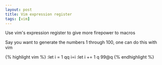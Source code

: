 ```yaml
---
layout: post
title: Vim expression register
tags: [vim]
---
```


Use vim's expression register to give more firepower to macros

Say you want to generate the numbers 1 through 100, one can do this with vim

{% highlight vim %}
:let i = 1
qq
i<C-r>=i<CR><CR>
<Esc>
:let i += 1
q
99@q
{% endhighlight %}
